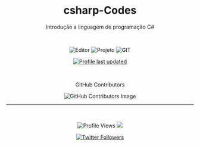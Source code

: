 <div align="center">
<h1>csharp-Codes</h1>

Introdução a linguagem de programação C#

<br>



![Editor](https://img.shields.io/badge/Editor-VSCode-blue?style=flat-square&logo=visual-studio-code&logoColor=white&style=flat)
![Projeto](https://badgen.net/badge/Projeto/Building/orange)
![GIT](https://badgen.net/badge/Git/ON/green?icon=github)
<!-- trocar o nome do repositório para atualizar -->
[![Profile last updated](https://img.shields.io/github/last-commit/verasdan/testejs?label=Last%20updated&style=flat)](https://github.com/verasdan/csharp-write-first/commits)

</div>


<br>

<!-- GitHub Contributors -->
<div align="center">

GitHub Contributors
<!-- Trocar o nome do repositório para atualizar -->
![GitHub Contributors Image](https://contrib.rocks/image?repo=verasdan/csharp-write-first)


</div>

___

<div align="center"><br>

![Profile Views](https://komarev.com/ghpvc/?username=verasdan)
![](https://badges.pufler.dev/visits/verasdan/verasdan?color=black&logo=github&style=flat-square)

[![Twitter Followers](https://badgen.net/twitter/follow/veras_dan)](https://twitter.com/veras_dan)
</div>